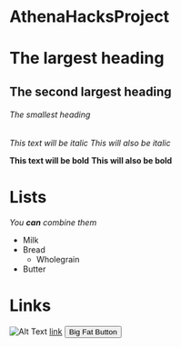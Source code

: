 # AthenaHacksProject
# The largest heading
## The second largest heading
###### The smallest heading
*This text will be italic*
_This will also be italic_

**This text will be bold**
__This will also be bold__

# Lists
_You **can** combine them_
* Milk
* Bread
    * Wholegrain
* Butter

# Links
![Alt Text](url)
[link](http://example.com)
<button class="button-save large">Big Fat Button</button>

